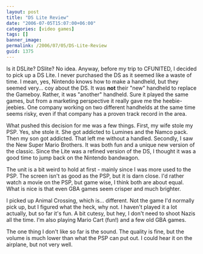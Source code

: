 ```yaml
---
layout: post
title: "DS Lite Review"
date: "2006-07-05T15:07:00+06:00"
categories: [video games]
tags: []
banner_image: 
permalink: /2006/07/05/DS-Lite-Review
guid: 1375
---
```


Is it DSLite? DSlite? No idea. Anyway, before my trip to CFUNITED, I decided to pick up a DS Lite. I never purchased the DS as it seemed like a waste of time. I mean, yes, Nintendo knows how to make a handheld, but they seemed very... coy about the DS. It was <b>not</b> their "new" handheld to replace the Gameboy. Rather, it was "another" handheld. Sure it played the same games, but from a marketing perspective it really gave me the heebie-jeebies. One company working on two different handhelds at the same time seems risky, even if that company has a proven track record in the area.
<!--more-->
What pushed this decision for me was a few things. First, my wife stole my PSP. Yes, she stole it. She got addicted to Lumines and the Namco pack. Then my son got addicted. That left me without a handled. Secondly, I saw the New Super Mario Brothers. It was both fun and a unique new version of the classic. Since the Lite was a refined version of the DS, I thought it was a good time to jump back on the Nintendo bandwagon. 

The unit is a bit weird to hold at first - mainly since I was more used to the PSP. The screen isn't as good as the PSP, but it is darn close. I'd rather watch a movie on the PSP, but game wise, I think both are about equal. What is nice is that even GBA games seem crisper and much brighter. 

I picked up Animal Crossing, which is... different. Not the game I'd normally pick up, but I figured what the heck, why not. I haven't played it a lot actually, but so far it's fun. A bit cutesy, but hey, I don't need to shoot Nazis all the time. I'm also playing Mario Cart (fun!) and a few old GBA games. 

The one thing I don't like so far is the sound. The quality is fine, but the volume is much lower than what the PSP can put out. I could hear it on the airplane, but not very well.